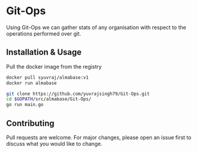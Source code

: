 # Git-Ops
Using Git-Ops we can gather stats of any organisation with respect to the operations performed over git.

## Installation & Usage

Pull the docker image from the registry

```bash
docker pull syuvraj/almabase:v1
docker run almabase
```
```bash
git clone https://github.com/yuvrajsingh79/Git-Ops.git
cd $GOPATH/src/almabase/Git-Ops/
go run main.go
```

## Contributing
Pull requests are welcome. For major changes, please open an issue first to discuss what you would like to change.

